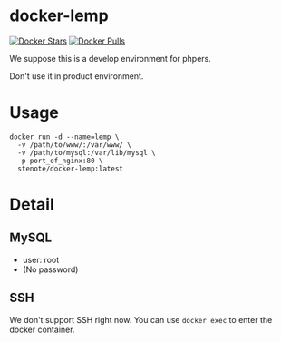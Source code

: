 docker-lemp
===========

[![Docker Stars](https://img.shields.io/docker/stars/stenote/docker-lemp.svg)](https://hub.docker.com/r/stenote/docker-lemp/)
[![Docker Pulls](https://img.shields.io/docker/pulls/stenote/docker-lemp.svg)](https://hub.docker.com/r/stenote/docker-lemp/)


We suppose this is a develop environment for phpers.

Don't use it in product environment.

# Usage

    docker run -d --name=lemp \
      -v /path/to/www/:/var/www/ \
      -v /path/to/mysql:/var/lib/mysql \
      -p port_of_nginx:80 \
      stenote/docker-lemp:latest

# Detail

## MySQL
* user: root
* (No password)

## SSH
We don't support SSH right now. You can use `docker exec` to enter the docker container.
